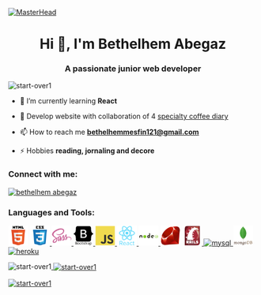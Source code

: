 [![MasterHead](https://www.digitaladlectio.com/wp-content/uploads/2020/04/New-PNC-Animated-Banners.gif)](https://www.google.com/url?sa=i&url=https%3A%2F%2Fwww.digitaladlectio.com%2Fhome%2Fnew-pnc-animated-banners%2F&psig=AOvVaw0_wF1DPNFS2t-V8W6oP-FM&ust=1679657630753000&source=images&cd=vfe&ved=0CBAQjRxqFwoTCOi2u8X68f0CFQAAAAAdAAAAABAg)
<h1 align="center">Hi 👋, I'm Bethelhem Abegaz</h1>
<h3 align="center">A passionate junior web developer</h3>


<p align="left"> <img src="https://komarev.com/ghpvc/?username=start-over1&label=Profile%20views&color=0e75b6&style=flat" alt="start-over1" /> </p>

- 🌱 I’m currently learning **React**

- 🔭 Develop website with collaboration of 4 [specialty coffee diary](https://www.specialty-coffee-diary.me/)

- 📫 How to reach me **bethelhemmesfin121@gmail.com**

- ⚡ Hobbies **reading, jornaling and decore**

<h3 align="left">Connect with me:</h3>
<p align="left">
<a href="https://linkedin.com/in/bethelhem abegaz" target="blank"><img align="center" src="https://raw.githubusercontent.com/rahuldkjain/github-profile-readme-generator/master/src/images/icons/Social/linked-in-alt.svg" alt="bethelhem abegaz" height="30" width="40" /></a>
</p>

<h3 align="left">Languages and Tools:</h3>
<p align="left"> <img src="https://raw.githubusercontent.com/devicons/devicon/master/icons/html5/html5-original-wordmark.svg" alt="html5" width="40" height="40"/> <a href="https://www.w3.org/html/" target="_blank" rel="noreferrer">  <img src="https://raw.githubusercontent.com/devicons/devicon/master/icons/css3/css3-original-wordmark.svg" alt="css3" width="40" height="40"/> <img src="https://raw.githubusercontent.com/devicons/devicon/master/icons/sass/sass-original.svg" alt="sass" width="40" height="40"/> </a>  <a href="https://developer.mozilla.org/en-US/docs/Web/JavaScript" target="_blank" rel="noreferrer"> <a href="https://getbootstrap.com" target="_blank" rel="noreferrer"> <img src="https://raw.githubusercontent.com/devicons/devicon/master/icons/bootstrap/bootstrap-plain-wordmark.svg" alt="bootstrap" width="40" height="40"/> <img src="https://raw.githubusercontent.com/devicons/devicon/master/icons/javascript/javascript-original.svg" alt="javascript" width="40" height="40"/>  </a> <a href="https://www.w3schools.com/css/" target="_blank" rel="noreferrer"> <img src="https://raw.githubusercontent.com/devicons/devicon/master/icons/react/react-original-wordmark.svg" alt="react" width="40" height="40"/>  <img src="https://raw.githubusercontent.com/devicons/devicon/master/icons/nodejs/nodejs-original-wordmark.svg" alt="nodejs" width="40" height="40"/> </a> <a href="https://git-scm.com/" target="_blank" rel="noreferrer"> </a> <img src="https://raw.githubusercontent.com/devicons/devicon/master/icons/ruby/ruby-original.svg" alt="ruby" width="40" height="40"/> <a href="https://rubyonrails.org" target="_blank" rel="noreferrer"> <img src="https://raw.githubusercontent.com/devicons/devicon/master/icons/rails/rails-original-wordmark.svg" alt="rails" width="40" height="40"/> </a> <a href="https://reactjs.org/" target="_blank" rel="noreferrer"> </a> <a href="https://www.ruby-lang.org/en/" target="_blank" rel="noreferrer"> </a> <a href="https://sass-lang.com" target="_blank" rel="noreferrer">  </a> <a href="https://heroku.com" target="_blank" rel="noreferrer">  </a> </a> </a> <a href="https://www.mongodb.com/" target="_blank" rel="noreferrer">  </a> <a href="https://www.mysql.com/" target="_blank" rel="noreferrer"> <img src="https://cdn-icons-png.flaticon.com/128/4248/4248443.png" alt="mysql" width="40" height="40"/> </a> <a href="https://nodejs.org" target="_blank" rel="noreferrer">  <img src="https://raw.githubusercontent.com/devicons/devicon/master/icons/mongodb/mongodb-original-wordmark.svg" alt="mongodb" width="40" height="40"/><img src="https://www.vectorlogo.zone/logos/heroku/heroku-icon.svg" alt="heroku" width="40" height="40"/> </p> 

<p><img align="left" src="https://github-readme-stats.vercel.app/api/top-langs?username=start-over1&show_icons=true&locale=en&layout=compact" alt="start-over1" /></p>

<p>&nbsp;<img align="center" src="https://github-readme-stats.vercel.app/api?username=start-over1&show_icons=true&locale=en" alt="start-over1" /></p>

<p><img align="center" src="https://github-readme-streak-stats.herokuapp.com/?user=start-over1&" alt="start-over1" /></p>

